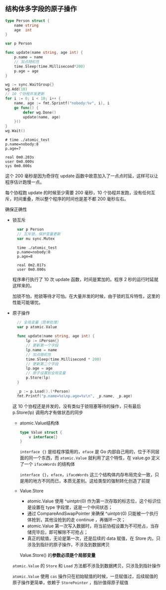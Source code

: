 
结构体多字段的原子操作
-----------

```go
type Person struct {
    name string
    age  int
}

var p Person

func update(name string, age int) {
    p.name = name
    // 加点随机性
    time.Sleep(time.Millisecond*200)
    p.age = age
}

wg := sync.WaitGroup{}
wg.Add(10)
// 10 个协程并发更新
for i := 0; i < 10; i++ {
    name, age := fmt.Sprintf("nobody:%v", i), i
    go func() {
        defer wg.Done()
        update(name, age)
    }()
}
wg.Wait()
```

```shell
# time ./atomic_test
p.name=nobody:8
p.age=7

real 0m0.203s
user 0m0.000s
sys 0m0.000s
```

这个 200 毫秒是因为奇伢在 update 函数中故意加入了一点点时延，这样可以让程序估计跑慢一点。

每个协程跑 update 的时候至少需要 200 毫秒，10 个协程并发跑，没有任何互斥，时间重叠，所以整个程序的时间也是差不都 200 毫秒左右。

确保正确性

- 锁互斥

  ```go
    var p Person
    // 互斥锁，保护变量更新
    var mu sync.Mutex
  ```
  
  ```shell
    time ./atomic_test
    p.name=nobody:8
    p.age=8
    
    real 0m2.017s
    user 0m0.000s
  ```

  程序串行执行了 10 次 update 函数，时间是累加的。程序 2 秒的运行时延就这样来的。

  加锁不怕，抢锁等待才可怕。在大量并发的时候，由于锁的互斥特性，这里的性能可能堪忧。

- 原子操作

  ```go
    // 全局变量（简单处理）
    var p atomic.Value
    
    func update(name string, age int) {
        lp := &Person{}
        // 更新第一个字段
        lp.name = name
        // 加点随机性
        time.Sleep(time.Millisecond * 200)
        // 更新第二个字段
        lp.age = age
        // 原子设置到全局变量
        p.Store(lp)
    }

    _p := p.Load().(*Person)
    fmt.Printf("p.name=%s\np.age=%v\n", _p.name, _p.age)
  ```
  这 10 个协程还是并发的，没有类似于锁阻塞等待的操作，只有最后 p.Store(lp) 调用内才有做状态的同步

  - atomic.Value结构体
    ```go
    type Value struct {
        v interface{}
    }
    ```
    `interface {}` 是给程序猿用的，`eface`  是 Go 内部自己用的，位于不同层面的同一个东西，而 `atomic.Value` 就利用了这个特性，在 value.go 定义了一个 `ifaceWords` 的结构体

    `interface {}`，`eface`，`ifaceWords` 这三个结构体内存布局完全一致，只是用的地方不同而已，本质无差别。这给类型的强制转化创造了前提

  - Value.Store
    - atomic.Value 使用 ^uintptr(0) 作为第一次存取的标志位，这个标识位是设置在 type 字段里，这是一个中间状态；
    - 通过 CompareAndSwapPointer 来确保 ^uintptr(0)  只能被一个执行体抢到，其他没抢到的走 continue ，再循环一次；
    - atomic.Value 第一次写入数据时，将当前协程设置为不可抢占，当存储完毕后，即可解除不可抢占；
    - 真正的赋值，无论是第一次，还是后续的 data 赋值，在 Store 内，只涉及到指针的原子操作，不涉及到数据拷贝

    Value.Store()  的**参数必须是个局部变量**

  `atomic.Value` 的 `Store` 和 `Load` 方法都不涉及到数据拷贝，只涉及到指针操作

  `atomic.Value` 使用 `cas` 操作只在初始赋值的时候，一旦赋值过，后续赋值的原子操作更简单，依赖于 `StorePointer` ，指针值得原子赋值



